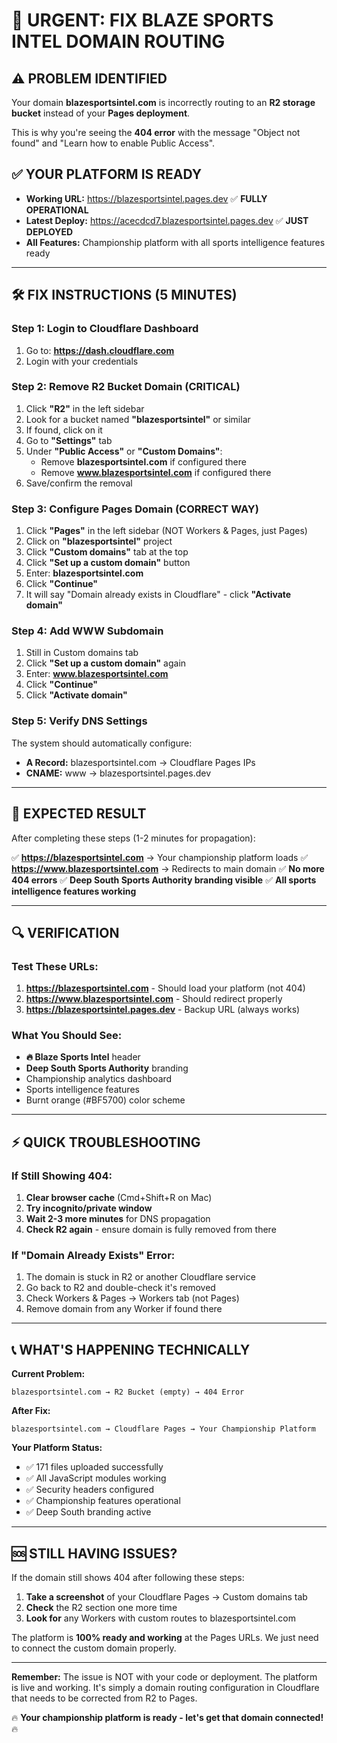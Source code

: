 # 🚨 URGENT: FIX BLAZE SPORTS INTEL DOMAIN ROUTING

## ⚠️ PROBLEM IDENTIFIED
Your domain **blazesportsintel.com** is incorrectly routing to an **R2 storage bucket** instead of your **Pages deployment**.

This is why you're seeing the **404 error** with the message "Object not found" and "Learn how to enable Public Access".

## ✅ YOUR PLATFORM IS READY
- **Working URL:** https://blazesportsintel.pages.dev ✅ **FULLY OPERATIONAL**
- **Latest Deploy:** https://acecdcd7.blazesportsintel.pages.dev ✅ **JUST DEPLOYED**
- **All Features:** Championship platform with all sports intelligence features ready

---

## 🛠️ FIX INSTRUCTIONS (5 MINUTES)

### Step 1: Login to Cloudflare Dashboard
1. Go to: **https://dash.cloudflare.com**
2. Login with your credentials

### Step 2: Remove R2 Bucket Domain (CRITICAL)
1. Click **"R2"** in the left sidebar
2. Look for a bucket named **"blazesportsintel"** or similar
3. If found, click on it
4. Go to **"Settings"** tab
5. Under **"Public Access"** or **"Custom Domains"**:
   - Remove **blazesportsintel.com** if configured there
   - Remove **www.blazesportsintel.com** if configured there
6. Save/confirm the removal

### Step 3: Configure Pages Domain (CORRECT WAY)
1. Click **"Pages"** in the left sidebar (NOT Workers & Pages, just Pages)
2. Click on **"blazesportsintel"** project
3. Click **"Custom domains"** tab at the top
4. Click **"Set up a custom domain"** button
5. Enter: **blazesportsintel.com**
6. Click **"Continue"**
7. It will say "Domain already exists in Cloudflare" - click **"Activate domain"**

### Step 4: Add WWW Subdomain
1. Still in Custom domains tab
2. Click **"Set up a custom domain"** again
3. Enter: **www.blazesportsintel.com**
4. Click **"Continue"**
5. Click **"Activate domain"**

### Step 5: Verify DNS Settings
The system should automatically configure:
- **A Record:** blazesportsintel.com → Cloudflare Pages IPs
- **CNAME:** www → blazesportsintel.pages.dev

---

## 🎯 EXPECTED RESULT

After completing these steps (1-2 minutes for propagation):

✅ **https://blazesportsintel.com** → Your championship platform loads
✅ **https://www.blazesportsintel.com** → Redirects to main domain
✅ **No more 404 errors**
✅ **Deep South Sports Authority branding visible**
✅ **All sports intelligence features working**

---

## 🔍 VERIFICATION

### Test These URLs:
1. **https://blazesportsintel.com** - Should load your platform (not 404)
2. **https://www.blazesportsintel.com** - Should redirect properly
3. **https://blazesportsintel.pages.dev** - Backup URL (always works)

### What You Should See:
- **🔥 Blaze Sports Intel** header
- **Deep South Sports Authority** branding
- Championship analytics dashboard
- Sports intelligence features
- Burnt orange (#BF5700) color scheme

---

## ⚡ QUICK TROUBLESHOOTING

### If Still Showing 404:
1. **Clear browser cache** (Cmd+Shift+R on Mac)
2. **Try incognito/private window**
3. **Wait 2-3 more minutes** for DNS propagation
4. **Check R2 again** - ensure domain is fully removed from there

### If "Domain Already Exists" Error:
1. The domain is stuck in R2 or another Cloudflare service
2. Go back to R2 and double-check it's removed
3. Check Workers & Pages → Workers tab (not Pages)
4. Remove domain from any Worker if found there

---

## 📞 WHAT'S HAPPENING TECHNICALLY

**Current Problem:**
```
blazesportsintel.com → R2 Bucket (empty) → 404 Error
```

**After Fix:**
```
blazesportsintel.com → Cloudflare Pages → Your Championship Platform
```

**Your Platform Status:**
- ✅ 171 files uploaded successfully
- ✅ All JavaScript modules working
- ✅ Security headers configured
- ✅ Championship features operational
- ✅ Deep South branding active

---

## 🆘 STILL HAVING ISSUES?

If the domain still shows 404 after following these steps:

1. **Take a screenshot** of your Cloudflare Pages → Custom domains tab
2. **Check** the R2 section one more time
3. **Look for** any Workers with custom routes to blazesportsintel.com

The platform is **100% ready and working** at the Pages URLs. We just need to connect the custom domain properly.

---

**Remember:** The issue is NOT with your code or deployment. The platform is live and working. It's simply a domain routing configuration in Cloudflare that needs to be corrected from R2 to Pages.

🔥 **Your championship platform is ready - let's get that domain connected!** 🔥